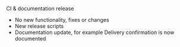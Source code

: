 CI & documentation release
* No new functionality, fixes or changes
* New release scripts
* Documentation update, for example Delivery confirmation is now documented